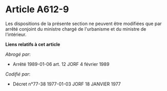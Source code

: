 # Article A612-9

Les dispositions de la présente section ne peuvent être modifiées que par arrêté conjoint du ministre chargé de l'urbanisme
et du ministre de l'intérieur.

**Liens relatifs à cet article**

_Abrogé par_:

  - Arrêté 1989-01-06 art. 12 JORF 4 février 1989

_Codifié par_:

  - Décret n°77-38 1977-01-03 JORF 18 JANVIER 1977
